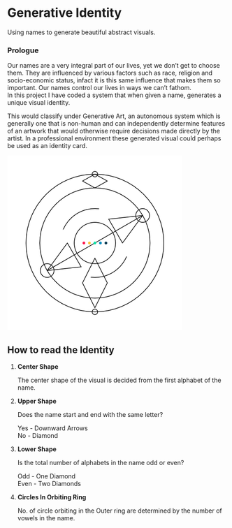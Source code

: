 Generative Identity
===============
Using names to generate beautiful abstract visuals.

 ### Prologue

Our names are a very integral part of our lives, yet we don’t get to choose them. They are influenced by various factors such as race, religion and socio-economic status, infact it is this same influence that makes them so important. Our names control our lives in ways we can’t fathom.  
In this project I have coded a system that when given a name, generates a unique visual identity. 

This would classify under Generative Art, an autonomous system which is generally one that is non-human and can independently determine features of an artwork that would otherwise require decisions made directly by the artist. In a professional environment these generated visual could perhaps be used as an identity card.

<img src="./resource/example.png" alt="drawing" width="400"/>

## How to read the Identity

 1. **Center Shape**  

    The center shape of the visual is decided from the first alphabet of the name.

2. **Upper Shape**

    Does the name start and end with the same letter?

    Yes - Downward Arrows  
    No - Diamond

3. **Lower Shape**

    Is the total number of alphabets in the name odd or even?

    Odd - One Diamond  
    Even - Two Diamonds

4. **Circles In Orbiting Ring**

    No. of circle orbiting in the Outer ring are determined by the number of vowels in the name.